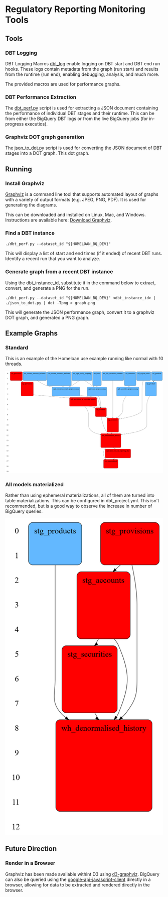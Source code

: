 # Regulatory Reporting Monitoring Tools

## Tools

### DBT Logging

DBT Logging Macros [dbt_log](dbt_log) enable logging on DBT start and DBT end
run hooks. These logs contain metadata from the graph (run start) and results
from the runtime (run end), enabling debugging, analysis, and much more.

The provided macros are used for performance graphs.

### DBT Performance Extraction

The [dbt_perf.py](dbt_perf.py) script is used for extracting a JSON document containing the
performance of individual DBT stages and their runtime. This can be from either
the BigQuery DBT logs or from the live BigQuery jobs (for in-progress
executios).

### Graphviz DOT graph generation

The [json_to_dot.py](json_to_dot.py) script is used for converting the JSON document of DBT stages
into a DOT graph. This dot graph.

## Running

### Install Graphviz

[Graphviz](https://graphviz.org/) is a command line tool that supports automated
layout of graphs with a variety of output formats (e.g. JPEG, PNG, PDF). It is
used for generating the diagrams.

This can be downloaded and installed on Linux, Mac, and Windows. Instructions
are available here: [Download Graphviz](https://graphviz.org/download/).

### Find a DBT instance

```
./dbt_perf.py --dataset_id "${HOMELOAN_BQ_DEV}"
```

This will display a list of start and end times (if it ended)
of recent DBT runs. Identify a recent run that you want to
analyze.

### Generate graph from a recent DBT instance

Using the dbt_instance_id, substitute it in the command below
to extract, convert, and generate a PNG for the run.

```
./dbt_perf.py --dataset_id "${HOMELOAN_BQ_DEV}" <dbt_instance_id> | ./json_to_dot.py | dot -Tpng > graph.png
```

This will generate the JSON performance graph, convert it to a graphviz DOT
graph, and generated a PNG graph.

## Example Graphs

### Standard

This is an example of the Homeloan use example running like normal with 10
threads.

![Homeloan Graph](homeloan.png)

### All models materialized

Rather than using ephemeral materializations, all of them are turned into table
materializations. This can be configured in dbt_project.yml. This isn't
recommended, but is a good way to observe the increase in number of BigQuery
queries.

![Homeloan Graph - No Ephemeral](homeloan_no_ephemeral.png)

## Future Direction

### Render in a Browser

Graphviz has been made available withint D3 using [d3-graphviz](https://github.com/magjac/d3-graphviz).
BigQuery can also be queried using the [google-api-javascript-client](https://github.com/google/google-api-javascript-client)
directly in a browser, allowing for data to be extracted and rendered directly in the browser.
